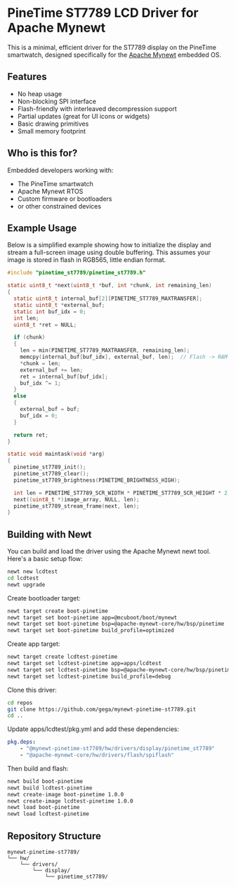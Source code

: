# PineTime ST7789 LCD Driver for Apache Mynewt

This is a minimal, efficient driver for the ST7789 display on the PineTime smartwatch, designed specifically for the [Apache Mynewt](https://mynewt.apache.org/) embedded OS.

## Features

- No heap usage
- Non-blocking SPI interface
- Flash-friendly with interleaved decompression support
- Partial updates (great for UI icons or widgets)
- Basic drawing primitives
- Small memory footprint

## Who is this for?

Embedded developers working with:

- The PineTime smartwatch
- Apache Mynewt RTOS
- Custom firmware or bootloaders
- or other constrained devices

## Example Usage

Below is a simplified example showing how to initialize the display and stream a full-screen image using double buffering. This assumes your image is stored in flash in RGB565, little endian format.

```c
#include "pinetime_st7789/pinetime_st7789.h"

static uint8_t *next(uint8_t *buf, int *chunk, int remaining_len)
{
  static uint8_t internal_buf[2][PINETIME_ST7789_MAXTRANSFER];
  static uint8_t *external_buf;
  static int buf_idx = 0;
  int len;
  uint8_t *ret = NULL;

  if (chunk)
  {
    len = min(PINETIME_ST7789_MAXTRANSFER, remaining_len);
    memcpy(internal_buf[buf_idx], external_buf, len);  // Flash -> RAM for DMA access
    *chunk = len;
    external_buf += len;
    ret = internal_buf[buf_idx];
    buf_idx ^= 1;
  }
  else
  {
    external_buf = buf;
    buf_idx = 0;
  }

  return ret;
}

static void maintask(void *arg)
{
  pinetime_st7789_init();
  pinetime_st7789_clear();
  pinetime_st7789_brightness(PINETIME_BRIGHTNESS_HIGH);

  int len = PINETIME_ST7789_SCR_WIDTH * PINETIME_ST7789_SCR_HEIGHT * 2;
  next((uint8_t *)image_array, NULL, len);
  pinetime_st7789_stream_frame(next, len);
}
```
## Building with Newt

You can build and load the driver using the Apache Mynewt newt tool. Here's a basic setup flow:
```sh
newt new lcdtest
cd lcdtest
newt upgrade
```
Create bootloader target:
```sh
newt target create boot-pinetime
newt target set boot-pinetime app=@mcuboot/boot/mynewt
newt target set boot-pinetime bsp=@apache-mynewt-core/hw/bsp/pinetime
newt target set boot-pinetime build_profile=optimized
```
Create app target:
```sh
newt target create lcdtest-pinetime
newt target set lcdtest-pinetime app=apps/lcdtest
newt target set lcdtest-pinetime bsp=@apache-mynewt-core/hw/bsp/pinetime
newt target set lcdtest-pinetime build_profile=debug
```
Clone this driver:
```sh
cd repos
git clone https://github.com/gega/mynewt-pinetime-st7789.git
cd ..
```
Update apps/lcdtest/pkg.yml and add these dependencies:
```yaml
pkg.deps:
    - "@mynewt-pinetime-st7789/hw/drivers/display/pinetime_st7789"
    - "@apache-mynewt-core/hw/drivers/flash/spiflash"
```
Then build and flash:
```sh
newt build boot-pinetime
newt build lcdtest-pinetime
newt create-image boot-pinetime 1.0.0
newt create-image lcdtest-pinetime 1.0.0
newt load boot-pinetime
newt load lcdtest-pinetime
```

## Repository Structure

```
mynewt-pinetime-st7789/
└── hw/
    └── drivers/
        └── display/
            └── pinetime_st7789/
```
